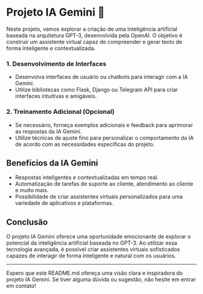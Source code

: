 # Projeto IA Gemini 🤖

Neste projeto, vamos explorar a criação de uma inteligência artificial baseada na arquitetura GPT-3, desenvolvida pela OpenAI. O objetivo é construir um assistente virtual capaz de compreender e gerar texto de forma inteligente e contextualizada.


### 1. Desenvolvimento de Interfaces

- Desenvolva interfaces de usuário ou chatbots para interagir com a IA Gemini.
- Utilize bibliotecas como Flask, Django ou Telegram API para criar interfaces intuitivas e amigáveis.

### 2. Treinamento Adicional (Opcional)

- Se necessário, forneça exemplos adicionais e feedback para aprimorar as respostas da IA Gemini.
- Utilize técnicas de ajuste fino para personalizar o comportamento da IA de acordo com as necessidades específicas do projeto.

## Benefícios da IA Gemini

- Respostas inteligentes e contextualizadas em tempo real.
- Automatização de tarefas de suporte ao cliente, atendimento ao cliente e muito mais.
- Possibilidade de criar assistentes virtuais personalizados para uma variedade de aplicativos e plataformas.

## Conclusão

O projeto IA Gemini oferece uma oportunidade emocionante de explorar o potencial da inteligência artificial baseada no GPT-3. Ao utilizar essa tecnologia avançada, é possível criar assistentes virtuais sofisticados capazes de interagir de forma inteligente e natural com os usuários.

---

Espero que este README.md ofereça uma visão clara e inspiradora do projeto IA Gemini. Se tiver alguma dúvida ou sugestão, não hesite em entrar em contato!
